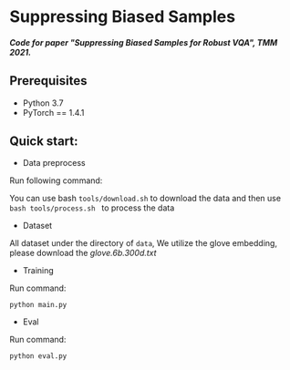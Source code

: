 # Suppressing Biased Samples

##### Code for paper "Suppressing Biased Samples for Robust VQA", TMM 2021.

## Prerequisites

- Python 3.7
- PyTorch == 1.4.1

## Quick start:

- Data preprocess

Run following command:

You can use bash `tools/download.sh` to download the data
and then use `bash tools/process.sh ` to process the data

- Dataset

All dataset under the directory of `data`, We utilize the glove embedding, please download the *glove.6b.300d.txt*

- Training

Run command:

`python main.py`

- Eval

Run command:

`python eval.py`
